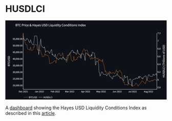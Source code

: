 # HUSDLCI

![screen](https://github.com/coindataschool/HUSDLCI/blob/main/screenshot.png)

A [dashboard](https://coindataschool-husdlci-main-pfjljd.streamlitapp.com/) showing the Hayes USD Liquidity Conditions Index as described in this [article](https://cryptohayes.medium.com/teach-me-daddy-33e7a66dfe76).
